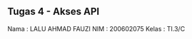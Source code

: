 Tugas 4 - Akses API
-----------------------------------
Nama  : LALU AHMAD FAUZI
NIM   : 200602075
Kelas : TI.3/C
